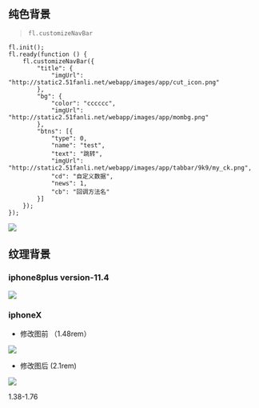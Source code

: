 ## 纯色背景

> `fl.customizeNavBar`

```
fl.init();
fl.ready(function () {
    fl.customizeNavBar({
        "title": {
            "imgUrl": "http://static2.51fanli.net/webapp/images/app/cut_icon.png"
        },
        "bg": {
            "color": "cccccc",
            "imgUrl": "http://static2.51fanli.net/webapp/images/app/mombg.png"
        },
        "btns": [{
            "type": 0,
            "name": "test",
            "text": "跳转",
            "imgUrl": "http://static2.51fanli.net/webapp/images/app/tabbar/9k9/my_ck.png",
            "cd": "自定义数据",
            "news": 1,
            "cb": "回调方法名"
        }]
    });
});
```

![](https://ws1.sinaimg.cn/large/006tNbRwgy1fuhgzgsmkmj30ny0nl160.jpg)

## 纹理背景
### iphone8plus version-11.4

![](https://ws2.sinaimg.cn/large/006tNbRwgy1fuhg2i3cl2j30c30nbagb.jpg)
### iphoneX

- 修改图前 （1.48rem）

![](https://ws4.sinaimg.cn/large/006tNbRwgy1fuhg4drsywj30bu0nagom.jpg)

- 修改图后 (2.1rem)

![](https://ws2.sinaimg.cn/large/006tNbRwgy1fuhg1k7rkoj30bu0natgc.jpg)

1.38-1.76